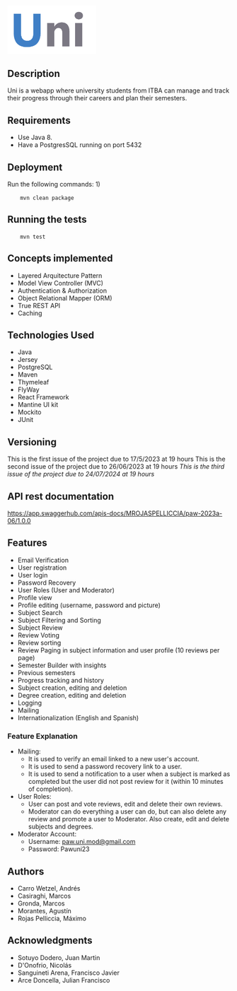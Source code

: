 <img src="webapp/src/main/webapp/static/uni-transparent.png" alt="Uni" width="200"/>

## Description

Uni is a webapp where university students from ITBA can manage and track their progress through their careers and plan their semesters. 

## Requirements

- Use Java 8.
- Have a PostgresSQL running on port 5432

## Deployment

Run the following commands: 
1)
```
    mvn clean package
```
## Running the tests
```
    mvn test
```

## Concepts implemented

  - Layered Arquitecture Pattern
  - Model View Controller (MVC)
  - Authentication & Authorization
  - Object Relational Mapper (ORM)
  - True REST API
  - Caching 

## Technologies Used

  - Java
  - Jersey
  - PostgreSQL
  - Maven
  - Thymeleaf
  - FlyWay
  - React Framework
  - Mantine UI kit
  - Mockito
  - JUnit

## Versioning

This is the first issue of the project due to 17/5/2023 at 19 hours
This is the second issue of the project due to 26/06/2023 at 19 hours
*This is the third issue of the project due to 24/07/2024 at 19 hours*

## API rest documentation
https://app.swaggerhub.com/apis-docs/MROJASPELLICCIA/paw-2023a-06/1.0.0

## Features

  - Email Verification
  - User registration
  - User login
  - Password Recovery
  - User Roles (User and Moderator)
  - Profile view
  - Profile editing (username, password and picture)
  - Subject Search
  - Subject Filtering and Sorting
  - Subject Review
  - Review Voting
  - Review sorting
  - Review Paging in subject information and user profile (10 reviews per page)
  - Semester Builder with insights 
  - Previous semesters
  - Progress tracking and history
  - Subject creation, editing and deletion
  - Degree creation, editing and deletion
  - Logging
  - Mailing
  - Internationalization (English and Spanish)

### Feature Explanation

  - Mailing:
    - It is used to verify an email linked to a new user's account.
    - It is used to send a password recovery link to a user.
    - It is used to send a notification to a user when a subject is marked as completed but the user did not post review for it (within 10 minutes of completion).
  - User Roles: 
    - User can post and vote reviews, edit and delete their own reviews.
    - Moderator can do everything a user can do, but can also delete any review and promote a user to Moderator. Also create, edit and delete subjects and degrees.
  - Moderator Account:
    - Username: paw.uni.mod@gmail.com
    - Password: Pawuni23

## Authors

  - Carro Wetzel, Andrés
  - Casiraghi, Marcos
  - Gronda, Marcos
  - Morantes, Agustín
  - Rojas Pelliccia, Máximo 


## Acknowledgments

  - Sotuyo Dodero, Juan Martin
  - D'Onofrio, Nicolás
  - Sanguineti Arena, Francisco Javier
  - Arce Doncella, Julian Francisco

